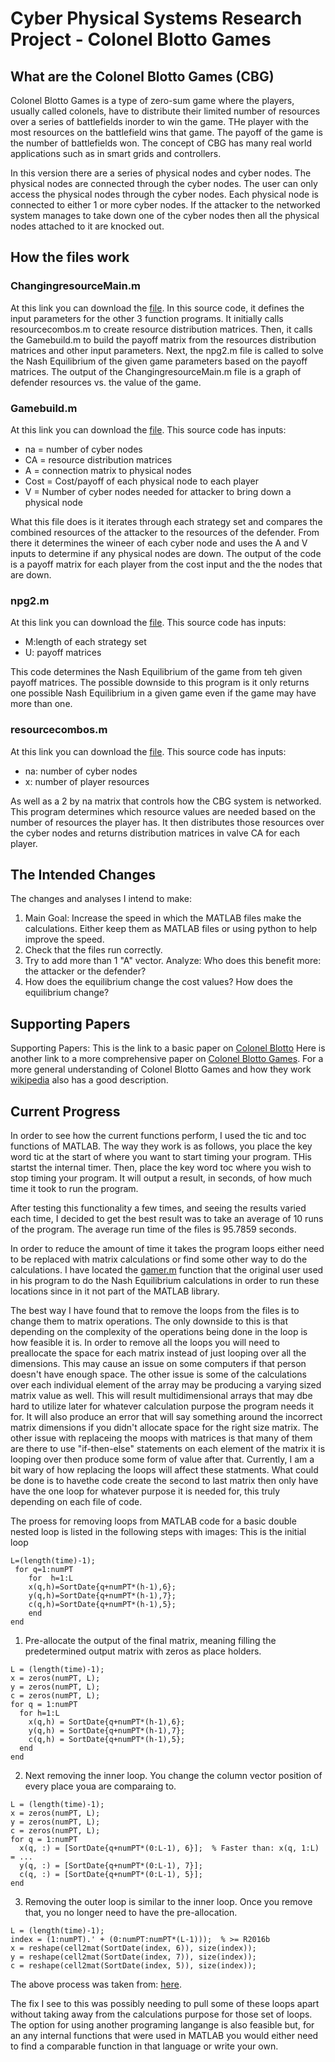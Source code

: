 # Cyber Physical Systems Research Project - Colonel Blotto Games

## What are the Colonel Blotto Games (CBG)
Colonel Blotto Games is a type of zero-sum game where the players, usually called colonels, have to distribute their limited number of resources over a series of battlefields inorder to win the game. THe player with the most resources on the battlefield wins that game. The payoff of the game is the number of battlefields won. The concept of CBG has many real world applications such as in smart grids and controllers.

In this version there are a series of physical nodes and cyber nodes. The physical nodes are connected through the cyber nodes. The user can only access the physical nodes through the cyber nodes. Each physical node is connected to either 1 or more cyber nodes. If the attacker to the networked system manages to take down one of the cyber nodes then all the physical nodes attached to it are knocked out.

## How the files work
### ChangingresourceMain.m
At this link you can download the [file](ChangingresourceMain.m). In this source code, it defines the input parameters for the other 3 function programs. It initially calls resourcecombos.m to create resource distribution matrices. Then, it calls the Gamebuild.m to build the payoff matrix from the resources distribution matrices and other input parameters. Next, the npg2.m file is called to solve the Nash Equilibrium of the given game parameters based on the payoff matrices. The output of the ChangingresourceMain.m file is a graph of defender resources vs. the value of the game.

### Gamebuild.m
At this link you can download the [file](Gamebuild.m). This source code has inputs:
- na = number of cyber nodes
- CA = resource distribution matrices
- A = connection matrix to physical nodes
- Cost = Cost/payoff of each physical node to each player
- V = Number of cyber nodes needed for attacker to bring down a physical node

What this file does is it iterates through each strategy set and compares the combined resources of the attacker to the resources of the defender. From there it determines the wineer of each cyber node and uses the A and V inputs to determine if any physical nodes are down. The output of the code is a payoff matrix for each player from the cost input and the the nodes that are down.

### npg2.m
At this link you can download the [file](npg2.m). This source code has inputs:
- M:length of each strategy set
- U: payoff matrices

This code determines the Nash Equilibrium of the game from teh given payoff matrices. The possible downside to this program is it only returns one possible Nash Equilibrium in a given game even if the game may have more than one.

### resourcecombos.m
At this link you can download the [file](resourcecombos.m). This source code has inputs:
- na: number of cyber nodes
- x: number of player resources

As well as a 2 by na matrix that controls how the CBG system is networked. This program determines which resource values are needed based on the number of resources the player has. It then distributes those resources over the cyber nodes and returns distribution matrices in valve CA for each player.

## The Intended Changes 
The changes and analyses I intend to make:
1. Main Goal: Increase the speed in which the MATLAB files make the calculations. Either keep them as MATLAB files or using python to help improve the speed.
2. Check that the files run correctly.
3. Try to add more than 1 "A" vector. Analyze: Who does this benefit more: the attacker or the defender?
4. How does the equilibrium change the cost values? How does the equilibrium change?

## Supporting Papers
Supporting Papers:
This is the link to a basic paper on [Colonel Blotto](Gamebuild.m)
Here is another link to a more comprehensive paper on [Colonel Blotto Games](https://arxiv.org/pdf/1610.02110.pdf).
For a more general understanding of Colonel Blotto Games and how they work [wikipedia](https://en.wikipedia.org/wiki/Blotto_game) also has a good description.

## Current Progress
In order to see how the current functions perform, I used the tic and toc functions of MATLAB. The way they work is as follows, you place the key word tic at the start of where you want to start timing your program. THis startst the internal timer. Then, place the key word toc where you wish to stop timing your program. It will output a result, in seconds, of how much time it took to run the program.

After testing this functionality a few times, and seeing the results varied each time, I decided to get the best result was to take an average of 10 runs of the program. The average run time of the files is 95.7859 seconds.

In order to reduce the amount of time it takes the program loops either need to be replaced with matrix calculations or find some other way to do the calculations. I have located the [gamer.m](gamer.m) function that the original user used in his program to do the Nash Equilibrium calculations in order to run these locations since in it not part of the MATLAB library. 

The best way I have found that to remove the loops from the files is to change them to matrix operations. The only downside to this is that depending on the complexity of the operations being done in the loop is how feasible it is. In order to remove all the loops you will need to preallocate the space for each matrix instead of just looping over all the dimensions. This may cause an issue on some computers if that person doesn't have enough space. The other issue is some of the calculations over each individual element of the array may be producing a varying sized matrix value as well. This will result multidimensional arrays that may dbe hard to utilize later for whatever calculation purpose the program needs it for. It will also produce an error that will say something around the incorrect matrix dimensions if you didn't allocate space for the right size matrix. The other issue with replaceing the moops with matrices is that many of them are there to use "if-then-else" statements on each element of the matrix it is looping over then produce some form of value after that. Currently, I am a bit wary of how replacing the loops will affect these statments. What could be done is to havethe code create the second to last matrix then only have have the one loop for whatever purpose it is needed for, this truly depending on each file of code.

The proess for removing loops from MATLAB code for a basic double nested loop is listed in the following steps with images:
This is the initial loop
```
L=(length(time)-1);
 for q=1:numPT
    for  h=1:L
    x(q,h)=SortDate{q+numPT*(h-1),6};
    y(q,h)=SortDate{q+numPT*(h-1),7};
    c(q,h)=SortDate{q+numPT*(h-1),5};
    end
end
```
1. Pre-allocate the output of the final matrix, meaning filling the predetermined output matrix with zeros as place holders.
```
L = (length(time)-1);
x = zeros(numPT, L);
y = zeros(numPT, L);
c = zeros(numPT, L);
for q = 1:numPT
  for h=1:L
    x(q,h) = SortDate{q+numPT*(h-1),6};
    y(q,h) = SortDate{q+numPT*(h-1),7};
    c(q,h) = SortDate{q+numPT*(h-1),5};
  end
end
```
2. Next removing the inner loop. You change the column vector position of every place youa are comparaing to.
```
L = (length(time)-1);
x = zeros(numPT, L);
y = zeros(numPT, L);
c = zeros(numPT, L);
for q = 1:numPT
  x(q, :) = [SortDate{q+numPT*(0:L-1), 6}];  % Faster than: x(q, 1:L) = ...
  y(q, :) = [SortDate{q+numPT*(0:L-1), 7}];
  c(q, :) = [SortDate{q+numPT*(0:L-1), 5}];
end
```
3. Removing the outer loop is similar to the inner loop. Once you remove that, you no longer need to have the pre-allocation.
```
L = (length(time)-1);
index = (1:numPT).' + (0:numPT:numPT*(L-1)));  % >= R2016b
x = reshape(cell2mat(SortDate(index, 6)), size(index));
y = reshape(cell2mat(SortDate(index, 7)), size(index));
c = reshape(cell2mat(SortDate(index, 5)), size(index));
```

The above process was taken from: [here](https://www.mathworks.com/matlabcentral/answers/352068-replacing-the-for-loop-please).

The fix I see to this was possibly needing to pull some of these loops apart without taking away from the calculations purpose for those set of loops. The option for using another programing langange is also feasible but, for an any internal functions that were used in MATLAB you would either need to find a comparable function in that language or write your own.

